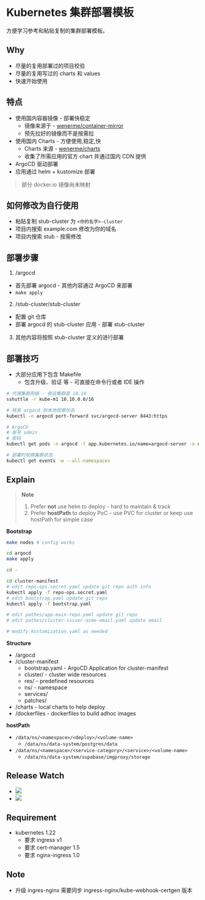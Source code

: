 # Kubernetes 集群部署模板

方便学习参考和粘贴复制的集群部署模板。

## Why

* 尽量的复用部署过的项目校验
* 尽量的复用写过的 charts 和 values
* 快速开始使用

## 特点

* 使用国内容器镜像 - 部署快稳定
  * 镜像来源于 - [wenerme/container-mirror](https://github.com/wenerme/container-mirror)
  * 预先拉好的镜像而不是按需拉
* 使用国内 Charts - 方便使用,稳定,快
  * Charts 来源 - [wenerme/charts](https://github.com/wenerme/charts)
  * 收集了所需应用的官方 chart 并通过国内 CDN 提供
* ArgoCD 驱动部署
* 应用通过 helm + kustomize 部署

> 部分 docker.io 镜像尚未映射

## 如何修改为自行使用

* 粘贴复制 stub-cluster 为 `<你的名字>-cluster`
* 项目内搜索 example.com 修改为你的域名
* 项目内搜索 stub - 按需修改

## 部署步骤

1. /argocd

* 首先部署 argocd - 其他内容通过 ArgoCD 来部署
* `make apply`

2. /stub-cluster/stub-cluster

* 配置 git 仓库
* 部署 argocd 的 stub-cluster 应用 - 部署 stub-cluster

3. 其他内容将按照 stub-cluster 定义的进行部署

## 部署技巧

* 大部分应用下包含 Makefile
  * 包含升级、验证 等 - 可直接在命令行或者 IDE 操作

```bash
# 代理集群网络 - 假设集群是 10.10
sshuttle -r kube-m1 10.10.0.0/16

# 转发 argocd 到本地观察状态
kubectl -n argocd port-forward svc/argocd-server 8443:https

# ArgoCD
# 账号 admin
# 密码
kubectl get pods -n argocd -l app.kubernetes.io/name=argocd-server -o name | cut -d'/' -f 2 | pbcopy

# 部署时观察集群状态
kubectl get events -w --all-namespaces
```

## Explain

> **Note**
>
> 1. Prefer **not** use helm to deploy - hard to maintain & track
> 2. Prefer **hostPath** to deploy PoC - use PVC for cluster or keep use hostPath for simple case

**Bootstrap**

```bash
make nodes # config works

cd argocd
make apply

cd -

cd cluster-manifest
# edit repo-ops.secret.yaml update git repo auth info
kubectl apply -f repo-ops.secret.yaml
# edit bootstrap.yaml update git repo
kubectl apply -f bootstrap.yaml

# edit pathes/app-main-repo.yaml update git repo
# edit pathes/cluster-issuer-acme-email.yaml update email

# modify kustomization.yaml as needed
```

**Structure**

- /argocd
- /cluster-manifest
  - bootstrap.yaml - ArgoCD Application for cluster-manifest
  - cluster/ - cluster wide resources
  - res/ - predefined resources
  - ns/ - namespace
  - services/
  - patches/
- /charts - local charts to help deploy
- /dockerfiles - dockerfiles to build adhoc images

**hostPath**

- `/data/ns/<namespace>/<deploy>/<volume-name>`
  - `/data/ns/data-system/postgres/data`
- `/data/ns/<namespace>/<service-category>/<service>/<volume-name>`
  - `/data/ns/data-system/supabase/imgproxy/storage`

## Release Watch

- ![](https://img.shields.io/github/v/release/keycloak/keycloak?label=Keycloak)
- ![](https://img.shields.io/github/v/release/oauth2-proxy/oauth2-proxy?label=oauth2-proxy)

## Requirement

- kubernetes 1.22
  - 要求 ingress v1
  - 要求 cert-manager 1.5
  - 要求 nginx-ingress 1.0

## Note

- 升级 ingres-nginx 需要同步 ingress-nginx/kube-webhook-certgen 版本
